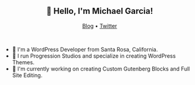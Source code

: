 <h2 align="center">👋 Hello, I'm Michael Garcia!</h2>
<p align="center">
  <a href="https://progressionstudios.com/">Blog</a> •
  <a href="https://twitter.com/progression_S">Twitter</a>
</p><br>

* 🌲 I'm a WordPress Developer from Santa Rosa, California.
* 🏃 I run Progression Studios and specialize in creating WordPress Themes.
* 🔧 I'm currently working on creating Custom Gutenberg Blocks and Full Site Editing.

<!--
**ProgressionStudios/ProgressionStudios** is a ✨ _special_ ✨ repository because its `README.md` (this file) appears on your GitHub profile.

Here are some ideas to get you started:

- 🔭 I’m currently working on ...
- 🌱 I’m currently learning ...
- 👯 I’m looking to collaborate on ...
- 🤔 I’m looking for help with ...
- 💬 Ask me about ...
- 📫 How to reach me: ...
- 😄 Pronouns: ...
- ⚡ Fun fact: ...
-->
